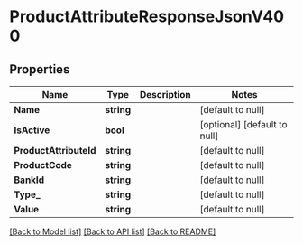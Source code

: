 # ProductAttributeResponseJsonV400

## Properties
Name | Type | Description | Notes
------------ | ------------- | ------------- | -------------
**Name** | **string** |  | [default to null]
**IsActive** | **bool** |  | [optional] [default to null]
**ProductAttributeId** | **string** |  | [default to null]
**ProductCode** | **string** |  | [default to null]
**BankId** | **string** |  | [default to null]
**Type_** | **string** |  | [default to null]
**Value** | **string** |  | [default to null]

[[Back to Model list]](../README.md#documentation-for-models) [[Back to API list]](../README.md#documentation-for-api-endpoints) [[Back to README]](../README.md)


